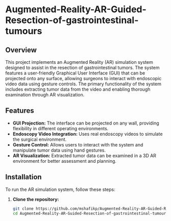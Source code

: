 # Augmented-Reality-AR-Guided-Resection-of-gastrointestinal-tumours

## Overview

This project implements an Augmented Reality (AR) simulation system designed to assist in the resection of gastrointestinal tumors. The system features a user-friendly Graphical User Interface (GUI) that can be projected onto any surface, allowing surgeons to interact with endoscopic video data using gesture controls. The primary functionality of the system includes extracting tumor data from the video and enabling thorough examination through AR visualization.

## Features

- **GUI Projection:** The interface can be projected on any wall, providing flexibility in different operating environments.
- **Endoscopy Video Integration:** Uses real endoscopy videos to simulate the surgical environment.
- **Gesture Control:** Allows users to interact with the system and manipulate tumor data using hand gestures.
- **AR Visualization:** Extracted tumor data can be examined in a 3D AR environment for better assessment and planning.

## Installation

To run the AR simulation system, follow these steps:

1. **Clone the repository:**
   ```sh
   git clone https://github.com/mshafikp/Augmented-Reality-AR-Guided-Resection-of-gastrointestinal-tumours-.git
   cd Augmented-Reality-AR-Guided-Resection-of-gastrointestinal-tumours-
